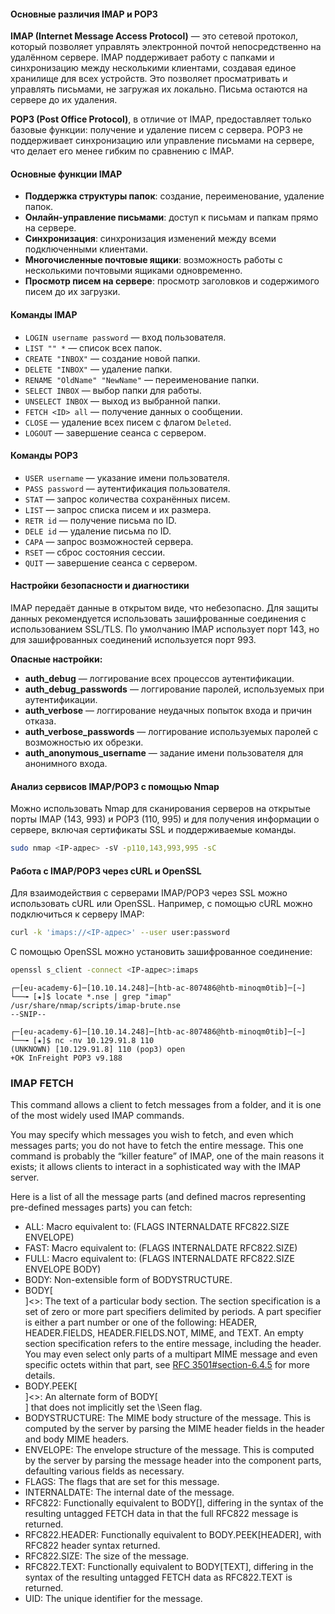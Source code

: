 #### Основные различия IMAP и POP3

**IMAP (Internet Message Access Protocol)** — это сетевой протокол, который позволяет управлять электронной почтой непосредственно на удалённом сервере. IMAP поддерживает работу с папками и синхронизацию между несколькими клиентами, создавая единое хранилище для всех устройств. Это позволяет просматривать и управлять письмами, не загружая их локально. Письма остаются на сервере до их удаления.

**POP3 (Post Office Protocol)**, в отличие от IMAP, предоставляет только базовые функции: получение и удаление писем с сервера. POP3 не поддерживает синхронизацию или управление письмами на сервере, что делает его менее гибким по сравнению с IMAP.

#### Основные функции IMAP

- **Поддержка структуры папок**: создание, переименование, удаление папок.
- **Онлайн-управление письмами**: доступ к письмам и папкам прямо на сервере.
- **Синхронизация**: синхронизация изменений между всеми подключенными клиентами.
- **Многочисленные почтовые ящики**: возможность работы с несколькими почтовыми ящиками одновременно.
- **Просмотр писем на сервере**: просмотр заголовков и содержимого писем до их загрузки.

#### Команды IMAP

- `LOGIN username password` — вход пользователя.
- `LIST "" *` — список всех папок.
- `CREATE "INBOX"` — создание новой папки.
- `DELETE "INBOX"` — удаление папки.
- `RENAME "OldName" "NewName"` — переименование папки.
- `SELECT INBOX` — выбор папки для работы.
- `UNSELECT INBOX` — выход из выбранной папки.
- `FETCH <ID> all` — получение данных о сообщении.
- `CLOSE` — удаление всех писем с флагом `Deleted`.
- `LOGOUT` — завершение сеанса с сервером.

#### Команды POP3

- `USER username` — указание имени пользователя.
- `PASS password` — аутентификация пользователя.
- `STAT` — запрос количества сохранённых писем.
- `LIST` — запрос списка писем и их размера.
- `RETR id` — получение письма по ID.
- `DELE id` — удаление письма по ID.
- `CAPA` — запрос возможностей сервера.
- `RSET` — сброс состояния сессии.
- `QUIT` — завершение сеанса с сервером.

#### Настройки безопасности и диагностики

IMAP передаёт данные в открытом виде, что небезопасно. Для защиты данных рекомендуется использовать зашифрованные соединения с использованием SSL/TLS. По умолчанию IMAP использует порт 143, но для зашифрованных соединений используется порт 993.

**Опасные настройки:**
- **auth_debug** — логгирование всех процессов аутентификации.
- **auth_debug_passwords** — логгирование паролей, используемых при аутентификации.
- **auth_verbose** — логгирование неудачных попыток входа и причин отказа.
- **auth_verbose_passwords** — логгирование используемых паролей с возможностью их обрезки.
- **auth_anonymous_username** — задание имени пользователя для анонимного входа.

#### Анализ сервисов IMAP/POP3 с помощью Nmap

Можно использовать Nmap для сканирования серверов на открытые порты IMAP (143, 993) и POP3 (110, 995) и для получения информации о сервере, включая сертификаты SSL и поддерживаемые команды.

```bash
sudo nmap <IP-адрес> -sV -p110,143,993,995 -sC
```

#### Работа с IMAP/POP3 через cURL и OpenSSL

Для взаимодействия с серверами IMAP/POP3 через SSL можно использовать cURL или OpenSSL. Например, с помощью cURL можно подключиться к серверу IMAP:

```bash
curl -k 'imaps://<IP-адрес>' --user user:password
```

С помощью OpenSSL можно установить зашифрованное соединение:

```bash
openssl s_client -connect <IP-адрес>:imaps
```

```
┌─[eu-academy-6]─[10.10.14.248]─[htb-ac-807486@htb-minoqm0tib]─[~]
└──╼ [★]$ locate *.nse | grep "imap"
/usr/share/nmap/scripts/imap-brute.nse
--SNIP--
```

```
┌─[eu-academy-6]─[10.10.14.248]─[htb-ac-807486@htb-minoqm0tib]─[~]
└──╼ [★]$ nc -nv 10.129.91.8 110
(UNKNOWN) [10.129.91.8] 110 (pop3) open
+OK InFreight POP3 v9.188
```

### IMAP FETCH

This command allows a client to fetch messages from a folder, and it is one of the most widely used IMAP commands.

You may specify which messages you wish to fetch, and even which messages parts; you do not have to fetch the entire message. This one command is probably the “killer feature” of IMAP, one of the main reasons it exists; it allows clients to interact in a sophisticated way with the IMAP server.

Here is a list of all the message parts (and defined macros representing pre-defined messages parts) you can fetch:

- ALL: Macro equivalent to: (FLAGS INTERNALDATE RFC822.SIZE ENVELOPE)
- FAST: Macro equivalent to: (FLAGS INTERNALDATE RFC822.SIZE)
- FULL: Macro equivalent to: (FLAGS INTERNALDATE RFC822.SIZE ENVELOPE BODY)
- BODY: Non-extensible form of BODYSTRUCTURE.
- BODY[<section>]<<partial>>: The text of a particular body section. The section specification is a set of zero or more part specifiers delimited by periods. A part specifier is either a part number or one of the following: HEADER, HEADER.FIELDS, HEADER.FIELDS.NOT, MIME, and TEXT. An empty section specification refers to the entire message, including the header. You may even select only parts of a multipart MIME message and even specific octets within that part, see [RFC 3501#section-6.4.5](https://tools.ietf.org/html/rfc3501#section-6.4.5) for more details.
- BODY.PEEK[<section>]<<partial>>: An alternate form of BODY[<section>] that does not implicitly set the \Seen flag.
- BODYSTRUCTURE: The MIME body structure of the message. This is computed by the server by parsing the MIME header fields in the header and body MIME headers.
- ENVELOPE: The envelope structure of the message. This is computed by the server by parsing the message header into the component parts, defaulting various fields as necessary.
- FLAGS: The flags that are set for this message.
- INTERNALDATE: The internal date of the message.
- RFC822: Functionally equivalent to BODY[], differing in the syntax of the resulting untagged FETCH data in that the full RFC822 message is returned.
- RFC822.HEADER: Functionally equivalent to BODY.PEEK[HEADER], with RFC822 header syntax returned.
- RFC822.SIZE: The size of the message.
- RFC822.TEXT: Functionally equivalent to BODY[TEXT], differing in the syntax of the resulting untagged FETCH data as RFC822.TEXT is returned.
- UID: The unique identifier for the message.
